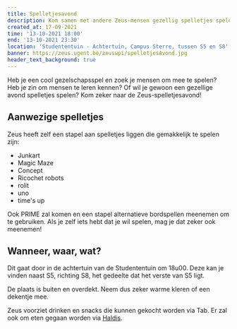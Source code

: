 ```yaml
---
title: Spelletjesavond
description: Kom samen met andere Zeus-mensen gezellig spelletjes spelen!
created_at: 17-09-2021
time: '13-10-2021 18:00'
end: '13-10-2021 23:30'
location: 'Studententuin - Achtertuin, Campus Sterre, tussen S5 en S8'
banner: https://zeus.ugent.be/zeuswpi/spelletjesAvond.jpg
header_text_background: true
---
```


Heb je een cool gezelschapsspel en zoek je mensen om mee te spelen? Heb je zin om mensen te leren kennen? Of wil je gewoon een gezellige avond spelletjes spelen? Kom zeker naar de Zeus-spelletjesavond!

## Aanwezige spelletjes
Zeus heeft zelf een stapel aan spelletjes liggen die gemakkelijk te spelen zijn:

- Junkart
- Magic Maze
- Concept
- Ricochet robots
- rolit
- uno
- time's up

Ook PRIME zal komen en een stapel alternatieve bordspellen meenemen om te gebruiken. Als je zelf iets hebt dat je wil spelen, mag je dat zeker ook meenemen!

## Wanneer, waar, wat?

Dit gaat door in de achtertuin van de Studententuin om 18u00. Deze kan je vinden naast S5, richting S8, het gedeelte dat het verste van S5 ligt.

De plaats is buiten en overdekt. Neem dus zeker warme kleren of een dekentje mee.

Zeus voorziet drinken en snacks die kunnen gekocht worden via Tab. Er zal ook om eten gegaan worden via [Haldis](https://haldis.zeus.gent/).